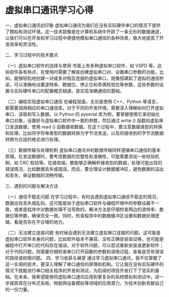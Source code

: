# 虚拟串口通讯学习心得

一、虚拟串口通讯初印象
虚拟串口通讯为我们在没有实际硬件串口的情况下提供了模拟和测试环境。这一技术就像是在计算机系统中开辟了一条无形的数据通道，让我们可以在开发和学习过程中便捷地模拟串口通信的各种场景，极大地提高了开发效率和灵活性。

二、学习过程中的技术要点

（一）虚拟串口软件的选择与使用
市面上有多种虚拟串口软件，如 VSPD 等。这些软件各有特点，在使用时需要了解其创建虚拟串口对、设置串口参数的功能。比如，能够轻松地创建一对或多对相互连接的虚拟串口，就像搭建起了虚拟的通信桥梁。可以准确地设置波特率、数据位、停止位和奇偶校验位等参数，这些参数的设置与实际硬件串口的配置概念相通，是实现准确通信的基础。

（二）编程实现虚拟串口通信
在编程层面，无论是使用 C++、Python 等语言，都需要调用相应的串口通信库。对于不同的开发环境，需要深入理解如何打开虚拟串口、读取和写入数据。以 Python 的 pyserial 库为例，要掌握使用它来初始化串口对象，设置好与虚拟串口软件中一致的参数，然后通过 write () 函数向虚拟串口发送数据，使用 read () 函数接收数据。在这个过程中，要注意数据类型的转换和处理，比如将字符串类型的数据转换为字节流发送，以及将接收到的字节流数据转换为合适的格式进行处理。

（三）数据传输与处理机制
虚拟串口通讯中的数据传输同样遵循串口通信的基本原理。在发送数据时，要考虑数据的完整性和准确性，可能需要添加一些校验机制，如 CRC 校验等。在接收端，要能够正确解析接收到的数据，处理可能出现的错误情况，比如数据丢失或错误。而且，要合理设计数据缓冲区，避免数据的溢出和丢失，保证数据的流畅传输。

三、遇到的问题与解决方法

（一）通信不稳定问题
在学习过程中，有时会遇到虚拟串口通信不稳定的情况，数据出现丢失或乱码。这可能是由于虚拟串口软件与编程环境中的参数设置不一致，或者是程序中对数据处理不当导致的。解决方法是仔细检查两边的波特率、数据位等参数，确保完全一致。同时，检查程序中的数据缓冲区设置和数据处理逻辑，看是否存在不合理的地方。

（二）无法建立连接问题
有时候会遇到无法建立虚拟串口连接的问题。这可能是虚拟串口软件本身的问题，比如软件版本不兼容、没有正确安装驱动等。也可能是编程中打开串口的代码存在错误。对于软件问题，可以尝试重新安装或更新软件；对于代码问题，则需要仔细检查串口打开函数的参数和调用过程，查看是否有错误的路径或权限问题。
四、学习收获与展望
通过学习虚拟串口通讯，我不仅掌握了这一实用的技术，更深入理解了串口通信的原理和机制。它让我在没有实际硬件的情况下就能进行串口相关程序的开发和测试，为后续的项目开发打下了坚实的基础。在未来，我希望能够将虚拟串口通讯应用到更复杂的系统模拟和测试中，进一步探索其在分布式系统、物联网设备模拟等领域的应用潜力，为技术创新贡献自己的一份力量。